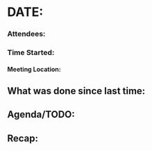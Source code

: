 # DATE: 

### Attendees:

### Time Started:

#### Meeting Location:

## What was done since last time:

## Agenda/TODO:

## Recap:

